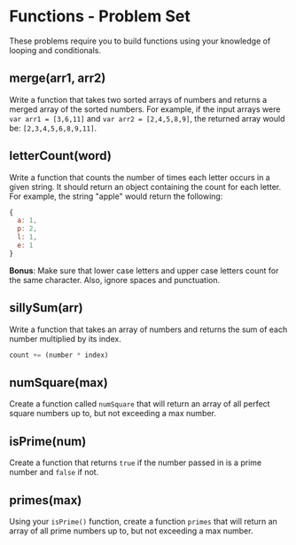 # Functions - Problem Set

These problems require you to build functions using your knowledge of looping and conditionals.

## merge(arr1, arr2)

Write a function that takes two sorted arrays of numbers and returns a merged array of the sorted numbers. For example, if the input arrays were `var arr1 = [3,6,11]` and `var arr2 = [2,4,5,8,9]`, the returned array would be: `[2,3,4,5,6,8,9,11]`.

## letterCount(word)

Write a function that counts the number of times each letter occurs in a given string. It should return an object containing the count for each letter. For example, the string "apple" would return the following:

```js
{
  a: 1,
  p: 2,
  l: 1,
  e: 1
}
```

**Bonus**: Make sure that lower case letters and upper case letters count for the same character. Also, ignore spaces and punctuation.

## sillySum(arr)

Write a function that takes an array of numbers and returns the sum of each number multiplied by its index.

```js
count += (number * index)
```

## numSquare(max)

Create a function called `numSquare` that will return an array of all perfect square numbers up to, but not exceeding a max number.

## isPrime(num)

Create a function that returns `true` if the number passed in is a prime number and `false` if not.

## primes(max)

Using your `isPrime()` function, create a function `primes` that will return an array of all prime numbers up to, but not exceeding a max number.
